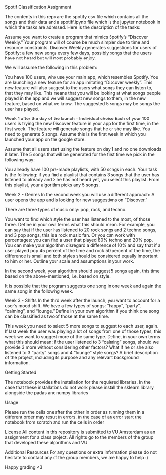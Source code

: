 
Spotif Classification Assignment 

The contents in this repo are the spotify csv file which contains all the songs and their data and a spotiff.ipynb file which is the jupyter notebook in which the tasks are
adressed. Here is the description of the tasks:


Assume you want to create a program that mimics Spotify’s “Discover Weekly.” Your program will of course be much simpler due to time and resource constraints. Discover Weekly generates suggestions for users of Spotify: a few new songs every few days, possibly songs that the users have not heard but will most probably enjoy.

We will assume the following in this problem: 

You have 100 users, who use your main app, which resembles Spotify. You are launching a new feature for an app imitating “Discover weekly”. This new feature will also suggest to the users what songs they can listen to, that they may like. This means that you will be looking at what songs people played in the app and we will suggest new songs to them, in the new feature, based on what we know. The suggested 5 songs may be songs the user has played. 

Week 1 after the day of the launch - Individual choice
Each of your 100 users is trying the new Discover feature in your app for the first time, in the first week. The feature will generate songs that he or she may like. You need to generate 5 songs. Assume this is the first week in which you launched your app on the google store. 
 
Assume that all users start using the feature on day 1 and no one downloads it later. The 5 songs that will be generated for the first time we pick in the following way:  
 
You already have 100 pre-made playlists, with 50 songs in each. Your task is the following: if you find a playlist that contains 3 songs that the user has listened to already and 3 he has not heard yet, you select this playlist. From this playlist, your algorithm picks any 5 songs. 

Week 2 - Genres
In the second week you will use a different approach: 
A user opens the app and is looking for new suggestions on “Discover.”  
 
There are three types of music only: pop, rock, and techno.  
 
You want to find which style the user has listened to the most, of those three. Define in your own terms what this should mean. For example, you can say that if the user has listened to 20 rock songs and 2 techno songs, and 3 pop songs, this is a rock music fan. Or you can work with percentages: you can find a user that played 80% techno and 20% pop. You can make your algorithm disregard a difference of 10% and say that if a user played pop 45 percent of the time and rock 50 percent of the time, the difference is small and both styles should be considered equally important to him or her. Outline your scale and assumptions in your work. 

In the second week, your algorithm should suggest 5 songs again, this time based on the above-mentioned, i.e. based on style. 
 
It is possible that the program suggests one song in one week and again the same song in the following week.

Week 3 - Shifts
In the third week after the launch, you want to account for a user’s mood shift. We have a few types of songs: “happy”, “party”, “calming”, and “lounge.” Define in your own algorithm if you think one song can be classified as two of those at the same time.  
 
This week you need to select 5 more songs to suggest to each user, again. If last week the user was playing a lot of songs from one of those types, this week we want to suggest more of the same type. Define, in your own terms what this should mean: if the user listened to 3 “calming” songs, should we provide 3 more without considering other factors? What if he or she also listened to 3 “party” songs and 4 “lounge” style songs?
A brief description of the project, including its purpose and any relevant background information.




Getting Started

The notebook provides the installation for the requiered libraries. In the case that these installations do not work please install the sklearn library alongside the padas and numpy libraries


Usage

Please run the cells one after the other in order as running them in a different order may result in errors. In the case of an error start the notebook from scratch and run the cells in order


License
All content in this repository is submitted to VU Amsterdam as an assignment for a class project. All rights go to the members of the group that developed these algorithms and VU


Additional Resources
For any questions or extra information please do not hesitate to contact any of the group members, we are happy to help :) 

Happy grading <3
